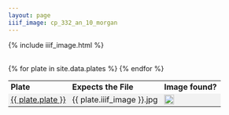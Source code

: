 ```yaml
---
layout: page
iiif_image: cp_332_an_10_morgan
---
```

<style>
  td{padding-left:5px;}
  table{width:100% !important;border-collapse:collapse;}
  tr:nth-child(even){background-color: #f2f2f2}
</style>


{% include iiif_image.html %}
<br><br>
<table>
  <tr>
    <td><b>Plate</b></td>
    <td><b>Expects the File</b></td>
    <td><b>Image found?</b></td>
  </tr>
  {% for plate in site.data.plates %}
  <tr>
    <td>
      <a href="{{ site.baseurl }}/plates/{{ plate.plate }}">{{ plate.plate }}<br></a>
    </td>
    <td>
      {{ plate.iiif_image }}.jpg
    </td>
    <td>
      <a href="{{ site.baseurl }}/plates/{{ plate.plate }}">
        <img src="{{ site.baseurl }}/tiles/images/{{ plate.iiif_image }}-1/full/full/0/default.jpg" width="20"/>
      </a>
    </td>
  </tr>
  {% endfor %}
</table>
